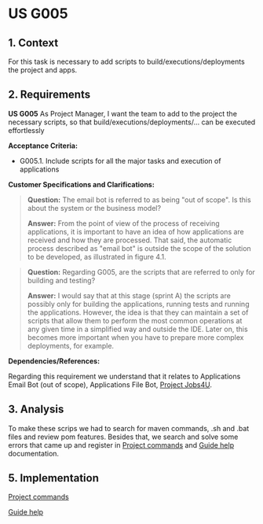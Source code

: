 # US G005

## 1. Context

For this task is necessary to add scripts to build/executions/deployments the project and apps. 

## 2. Requirements

**US G005** As Project Manager, I want the team to add to the project the necessary scripts,
so that build/executions/deployments/... can be executed effortlessly    

**Acceptance Criteria:**

- G005.1. Include scripts for all the major tasks and execution of applications

**Customer Specifications and Clarifications:**

> **Question:** The email bot is referred to as being "out of scope". Is this about the system or the business model?
>
> **Answer:** From the point of view of the process of receiving applications, it is important to have an idea of how applications are received and how they are processed.
> That said, the automatic process described as "email bot" is outside the scope of the solution to be developed, as illustrated in figure 4.1.


> **Question:** Regarding G005, are the scripts that are referred to only for building and testing?
>
> **Answer:** I would say that at this stage (sprint A) the scripts are possibly only for building the applications, running tests and running the applications. However, the idea is that they can maintain a set of scripts that allow them to perform the most common operations at any given time in a simplified way and outside the IDE. Later on, this becomes more important when you have to prepare more complex deployments, for example.

**Dependencies/References:**

Regarding this requirement we understand that it relates to Applications Email Bot (out of scope), Applications File Bot, [Project Jobs4U](../../readme.md).

## 3. Analysis

To make these scrips we had to search for maven commands, .sh and .bat files and review pom features.
Besides that, we search and solve some errors that came up and register in [Project commands](../../readme.md)
and [Guide help](../HelpGuide.md) documentation.


[//]: # ()
[//]: # (## 4. Design)

[//]: # ()
[//]: # (*In this section, the team should present the solution design that was adopted to solve the requirement. )

[//]: # (This should include, at least, a diagram of the realization of the functionality &#40;e.g., sequence diagram&#41;, a class diagram &#40;presenting the classes that support the functionality&#41;, the identification and rationale behind the applied design patterns and the specification of the main tests used to validate the functionality.*)

[//]: # ()
[//]: # (### 4.1. Realization)

[//]: # ()
[//]: # (### 4.2. Class Diagram)

[//]: # ()
[//]: # ()
[//]: # (### 4.3. Applied Patterns)

[//]: # ()
[//]: # (### 4.4. Tests)

[//]: # ()
[//]: # (Include here the main tests used to validate the functionality. Focus on how they relate to the acceptance criteria.)

[//]: # ()
[//]: # (**Test 1:** *Verifies that it is not possible to ...*)

[//]: # ()
[//]: # (**Refers to Acceptance Criteria:** G005.1)

[//]: # ()
[//]: # ()
[//]: # (```)

[//]: # (@Test&#40;expected = IllegalArgumentException.class&#41;)

[//]: # (public void ensureXxxxYyyy&#40;&#41; {)

[//]: # (	...)

[//]: # (})

[//]: # (````)

## 5. Implementation

[Project commands](../../readme.md)

[Guide help](../HelpGuide.md) 

[//]: # ()
[//]: # (## 6. Integration/Demonstration)

[//]: # ()
[//]: # (*In this section the team should describe the efforts realized in order to integrate this functionality with the other parts/components of the system*)

[//]: # ()
[//]: # (*It is also important to explain any scripts or instructions required to execute and demonstrate this functionality*)

[//]: # ()
[//]: # (## 7. Observations)

[//]: # ()
[//]: # (*This section should be used to include any content that does not fit any of the previous sections.*)

[//]: # ()
[//]: # (*The team should present here, for instance, a critical perspective on the developed work including the analysis of alternative solutions or related works*)

[//]: # ()
[//]: # (*The team should include in this section statements/references regarding third party works that were used in the development this work.*)